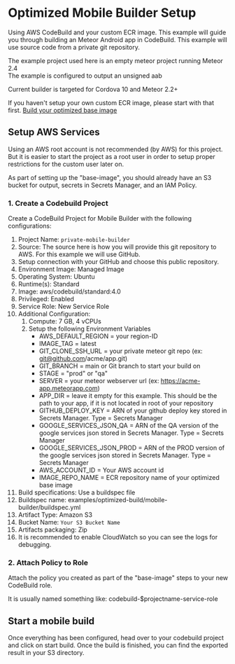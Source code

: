 # Optimized Mobile Builder Setup

Using AWS CodeBuild and your custom ECR image.
This example will guide you through building an Meteor Android app in CodeBuild.
This example will use source code from a private git repository.

The example project used here is an empty meteor project running Meteor 2.4  
The example is configured to output an unsigned aab

Current builder is targeted for Cordova 10 and Meteor 2.2+  

If you haven't setup your own custom ECR image, please start with that first.
[Build your optimized base image](https://github.com/Share911/meteor-cordova-android-aws-examples/tree/main/examples/optimized-build/base-image)

## Setup AWS Services

Using an AWS root account is not recommended (by AWS) for this project.  
But it is easier to start the project as a root user in order to setup proper restrictions for the custom user later on.  

As part of setting up the "base-image", you should already have an S3 bucket for output, secrets in Secrets Manager, and an IAM Policy.

### 1. Create a Codebuild Project
Create a CodeBuild Project for Mobile Builder with the following configurations:
1. Project Name: `private-mobile-builder`
2. Source: The source here is how you will provide this git repository to AWS. For this example we will use GitHub.
3. Setup connection with your GitHub and choose this public repository.
4. Environment Image: Managed Image
5. Operating System: Ubuntu
6. Runtime(s): Standard
7. Image: aws/codebuild/standard:4.0
8. Privileged: Enabled
9. Service Role: New Service Role
10. Additional Configuration: 
     1. Compute: 7 GB, 4 vCPUs
     2. Setup the following Environment Variables
         * AWS_DEFAULT_REGION = your region-ID
         * IMAGE_TAG = latest
         * GIT_CLONE_SSH_URL = your private meteor git repo (ex: git@github.com/acme/app.git)
         * GIT_BRANCH = main or Git branch to start your build on
         * STAGE = "prod" or "qa"
         * SERVER = your meteor webserver url (ex: https://acme-app.meteorapp.com)
         * APP_DIR = leave it empty for this example. This should be the path to your app, if it is not located in root of your repository
         * GITHUB_DEPLOY_KEY = ARN of your github deploy key stored in Secrets Manager. Type = Secrets Manager
         * GOOGLE_SERVICES_JSON_QA = ARN of the QA version of the google services json stored in Secrets Manager. Type = Secrets Manager
         * GOOGLE_SERVICES_JSON_PROD = ARN of the PROD version of the google services json stored in Secrets Manager. Type = Secrets Manager
         * AWS_ACCOUNT_ID = Your AWS account id
         * IMAGE_REPO_NAME = ECR repository name of your optimized base image
11. Build specifications: Use a buildspec file
12. Buildspec name: examples/optimized-build/mobile-builder/buildspec.yml
13. Artifact Type: Amazon S3
14. Bucket Name: `Your S3 Bucket Name`
15. Artifacts packaging: Zip
16. It is recommended to enable CloudWatch so you can see the logs for debugging.

### 2. Attach Policy to Role

Attach the policy you created as part of the "base-image" steps to your new CodeBuild role.
  
It is usually named something like: codebuild-$projectname-service-role  

## Start a mobile build
Once everything has been configured, head over to your codebuild project and click on start build.
Once the build is finished, you can find the exported result in your S3 directory.
